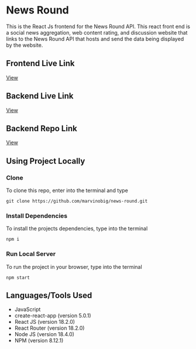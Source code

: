# News Round

This is the React Js frontend for the News Round API. This react front end is a social news aggregation, web content rating, and discussion website that links to the News Round API that hosts and send the data being displayed by the website.

## Frontend Live Link

[View]()

## Backend Live Link

[View](https://news-round-api.herokuapp.com/)

## Backend Repo Link

[View](https://github.com/marvinobig/news-round-api.git)

## Using Project Locally

### Clone

To clone this repo, enter into the terminal and type

``` text
git clone https://github.com/marvinobig/news-round.git
```

### Install Dependencies

To install the projects dependencies, type into the terminal

``` text
npm i
```

### Run Local Server

To run the project in your browser, type into the terminal

``` text
npm start
```

## Languages/Tools Used

- JavaScript
- create-react-app (version 5.0.1)
- React JS (version 18.2.0)
- React Router (version 18.2.0)
- Node JS (version 18.4.0)
- NPM (version 8.12.1)
